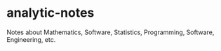 # analytic-notes
Notes about Mathematics, Software, Statistics, Programming, Software, Engineering, etc.
